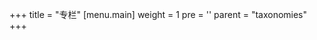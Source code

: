 +++
title = "专栏"
[menu.main]
  weight = 1
  pre = '<i class="fas fa-fw fa-columns"></i>'
  parent = "taxonomies"
+++
